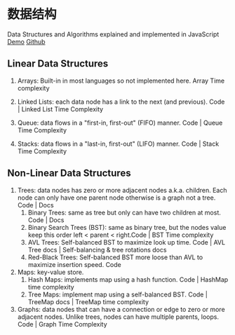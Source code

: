 # 数据结构

Data Structures and Algorithms explained and implemented in JavaScript [Demo](https://gum.co/dsajs)
[Github](https://github.com/amejiarosario/dsa.js)

## Linear Data Structures

1. Arrays: Built-in in most languages so not implemented here. Array Time complexity

2. Linked Lists: each data node has a link to the next (and previous). Code | Linked List Time Complexity

3. Queue: data flows in a "first-in, first-out" (FIFO) manner. Code | Queue Time Complexity

4. Stacks: data flows in a "last-in, first-out" (LIFO) manner. Code | Stack Time Complexity

## Non-Linear Data Structures

1. Trees: data nodes has zero or more adjacent nodes a.k.a. children. Each node can only have one parent node otherwise is a graph not a tree. Code | Docs
   1. Binary Trees: same as tree but only can have two children at most. Code | Docs
   2. Binary Search Trees (BST): same as binary tree, but the nodes value keep this order left < parent < right.Code | BST Time complexity
   3. AVL Trees: Self-balanced BST to maximize look up time. Code | AVL Tree docs | Self-balancing & tree rotations docs
   4. Red-Black Trees: Self-balanced BST more loose than AVL to maximize insertion speed. Code
2. Maps: key-value store.
   1. Hash Maps: implements map using a hash function. Code | HashMap time complexity
   2. Tree Maps: implement map using a self-balanced BST. Code | TreeMap docs | TreeMap time complexity
3. Graphs: data nodes that can have a connection or edge to zero or more adjacent nodes. Unlike trees, nodes can have multiple parents, loops. Code | Graph Time Complexity
